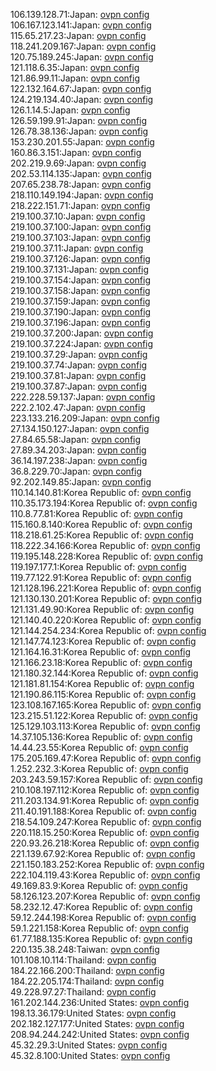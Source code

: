 106.139.128.71:Japan: [ovpn config](vpn/106_139_128_71.ovpn)  
106.167.123.141:Japan: [ovpn config](vpn/106_167_123_141.ovpn)  
115.65.217.23:Japan: [ovpn config](vpn/115_65_217_23.ovpn)  
118.241.209.167:Japan: [ovpn config](vpn/118_241_209_167.ovpn)  
120.75.189.245:Japan: [ovpn config](vpn/120_75_189_245.ovpn)  
121.118.6.35:Japan: [ovpn config](vpn/121_118_6_35.ovpn)  
121.86.99.11:Japan: [ovpn config](vpn/121_86_99_11.ovpn)  
122.132.164.67:Japan: [ovpn config](vpn/122_132_164_67.ovpn)  
124.219.134.40:Japan: [ovpn config](vpn/124_219_134_40.ovpn)  
126.1.14.5:Japan: [ovpn config](vpn/126_1_14_5.ovpn)  
126.59.199.91:Japan: [ovpn config](vpn/126_59_199_91.ovpn)  
126.78.38.136:Japan: [ovpn config](vpn/126_78_38_136.ovpn)  
153.230.201.55:Japan: [ovpn config](vpn/153_230_201_55.ovpn)  
160.86.3.151:Japan: [ovpn config](vpn/160_86_3_151.ovpn)  
202.219.9.69:Japan: [ovpn config](vpn/202_219_9_69.ovpn)  
202.53.114.135:Japan: [ovpn config](vpn/202_53_114_135.ovpn)  
207.65.238.78:Japan: [ovpn config](vpn/207_65_238_78.ovpn)  
218.110.149.194:Japan: [ovpn config](vpn/218_110_149_194.ovpn)  
218.222.151.71:Japan: [ovpn config](vpn/218_222_151_71.ovpn)  
219.100.37.10:Japan: [ovpn config](vpn/219_100_37_10.ovpn)  
219.100.37.100:Japan: [ovpn config](vpn/219_100_37_100.ovpn)  
219.100.37.103:Japan: [ovpn config](vpn/219_100_37_103.ovpn)  
219.100.37.11:Japan: [ovpn config](vpn/219_100_37_11.ovpn)  
219.100.37.126:Japan: [ovpn config](vpn/219_100_37_126.ovpn)  
219.100.37.131:Japan: [ovpn config](vpn/219_100_37_131.ovpn)  
219.100.37.154:Japan: [ovpn config](vpn/219_100_37_154.ovpn)  
219.100.37.158:Japan: [ovpn config](vpn/219_100_37_158.ovpn)  
219.100.37.159:Japan: [ovpn config](vpn/219_100_37_159.ovpn)  
219.100.37.190:Japan: [ovpn config](vpn/219_100_37_190.ovpn)  
219.100.37.196:Japan: [ovpn config](vpn/219_100_37_196.ovpn)  
219.100.37.200:Japan: [ovpn config](vpn/219_100_37_200.ovpn)  
219.100.37.224:Japan: [ovpn config](vpn/219_100_37_224.ovpn)  
219.100.37.29:Japan: [ovpn config](vpn/219_100_37_29.ovpn)  
219.100.37.74:Japan: [ovpn config](vpn/219_100_37_74.ovpn)  
219.100.37.81:Japan: [ovpn config](vpn/219_100_37_81.ovpn)  
219.100.37.87:Japan: [ovpn config](vpn/219_100_37_87.ovpn)  
222.228.59.137:Japan: [ovpn config](vpn/222_228_59_137.ovpn)  
222.2.102.47:Japan: [ovpn config](vpn/222_2_102_47.ovpn)  
223.133.216.209:Japan: [ovpn config](vpn/223_133_216_209.ovpn)  
27.134.150.127:Japan: [ovpn config](vpn/27_134_150_127.ovpn)  
27.84.65.58:Japan: [ovpn config](vpn/27_84_65_58.ovpn)  
27.89.34.203:Japan: [ovpn config](vpn/27_89_34_203.ovpn)  
36.14.197.238:Japan: [ovpn config](vpn/36_14_197_238.ovpn)  
36.8.229.70:Japan: [ovpn config](vpn/36_8_229_70.ovpn)  
92.202.149.85:Japan: [ovpn config](vpn/92_202_149_85.ovpn)  
110.14.140.81:Korea Republic of: [ovpn config](vpn/110_14_140_81.ovpn)  
110.35.173.194:Korea Republic of: [ovpn config](vpn/110_35_173_194.ovpn)  
110.8.77.81:Korea Republic of: [ovpn config](vpn/110_8_77_81.ovpn)  
115.160.8.140:Korea Republic of: [ovpn config](vpn/115_160_8_140.ovpn)  
118.218.61.25:Korea Republic of: [ovpn config](vpn/118_218_61_25.ovpn)  
118.222.34.166:Korea Republic of: [ovpn config](vpn/118_222_34_166.ovpn)  
119.195.148.228:Korea Republic of: [ovpn config](vpn/119_195_148_228.ovpn)  
119.197.177.1:Korea Republic of: [ovpn config](vpn/119_197_177_1.ovpn)  
119.77.122.91:Korea Republic of: [ovpn config](vpn/119_77_122_91.ovpn)  
121.128.196.221:Korea Republic of: [ovpn config](vpn/121_128_196_221.ovpn)  
121.130.130.201:Korea Republic of: [ovpn config](vpn/121_130_130_201.ovpn)  
121.131.49.90:Korea Republic of: [ovpn config](vpn/121_131_49_90.ovpn)  
121.140.40.220:Korea Republic of: [ovpn config](vpn/121_140_40_220.ovpn)  
121.144.254.234:Korea Republic of: [ovpn config](vpn/121_144_254_234.ovpn)  
121.147.74.123:Korea Republic of: [ovpn config](vpn/121_147_74_123.ovpn)  
121.164.16.31:Korea Republic of: [ovpn config](vpn/121_164_16_31.ovpn)  
121.166.23.18:Korea Republic of: [ovpn config](vpn/121_166_23_18.ovpn)  
121.180.32.144:Korea Republic of: [ovpn config](vpn/121_180_32_144.ovpn)  
121.181.81.154:Korea Republic of: [ovpn config](vpn/121_181_81_154.ovpn)  
121.190.86.115:Korea Republic of: [ovpn config](vpn/121_190_86_115.ovpn)  
123.108.167.165:Korea Republic of: [ovpn config](vpn/123_108_167_165.ovpn)  
123.215.51.122:Korea Republic of: [ovpn config](vpn/123_215_51_122.ovpn)  
125.129.103.113:Korea Republic of: [ovpn config](vpn/125_129_103_113.ovpn)  
14.37.105.136:Korea Republic of: [ovpn config](vpn/14_37_105_136.ovpn)  
14.44.23.55:Korea Republic of: [ovpn config](vpn/14_44_23_55.ovpn)  
175.205.169.47:Korea Republic of: [ovpn config](vpn/175_205_169_47.ovpn)  
1.252.232.3:Korea Republic of: [ovpn config](vpn/1_252_232_3.ovpn)  
203.243.59.157:Korea Republic of: [ovpn config](vpn/203_243_59_157.ovpn)  
210.108.197.112:Korea Republic of: [ovpn config](vpn/210_108_197_112.ovpn)  
211.203.134.91:Korea Republic of: [ovpn config](vpn/211_203_134_91.ovpn)  
211.40.191.188:Korea Republic of: [ovpn config](vpn/211_40_191_188.ovpn)  
218.54.109.247:Korea Republic of: [ovpn config](vpn/218_54_109_247.ovpn)  
220.118.15.250:Korea Republic of: [ovpn config](vpn/220_118_15_250.ovpn)  
220.93.26.218:Korea Republic of: [ovpn config](vpn/220_93_26_218.ovpn)  
221.139.67.92:Korea Republic of: [ovpn config](vpn/221_139_67_92.ovpn)  
221.150.183.252:Korea Republic of: [ovpn config](vpn/221_150_183_252.ovpn)  
222.104.119.43:Korea Republic of: [ovpn config](vpn/222_104_119_43.ovpn)  
49.169.83.9:Korea Republic of: [ovpn config](vpn/49_169_83_9.ovpn)  
58.126.123.207:Korea Republic of: [ovpn config](vpn/58_126_123_207.ovpn)  
58.232.12.47:Korea Republic of: [ovpn config](vpn/58_232_12_47.ovpn)  
59.12.244.198:Korea Republic of: [ovpn config](vpn/59_12_244_198.ovpn)  
59.1.221.158:Korea Republic of: [ovpn config](vpn/59_1_221_158.ovpn)  
61.77.188.135:Korea Republic of: [ovpn config](vpn/61_77_188_135.ovpn)  
220.135.38.248:Taiwan: [ovpn config](vpn/220_135_38_248.ovpn)  
101.108.10.114:Thailand: [ovpn config](vpn/101_108_10_114.ovpn)  
184.22.166.200:Thailand: [ovpn config](vpn/184_22_166_200.ovpn)  
184.22.205.174:Thailand: [ovpn config](vpn/184_22_205_174.ovpn)  
49.228.97.27:Thailand: [ovpn config](vpn/49_228_97_27.ovpn)  
161.202.144.236:United States: [ovpn config](vpn/161_202_144_236.ovpn)  
198.13.36.179:United States: [ovpn config](vpn/198_13_36_179.ovpn)  
202.182.127.177:United States: [ovpn config](vpn/202_182_127_177.ovpn)  
208.94.244.242:United States: [ovpn config](vpn/208_94_244_242.ovpn)  
45.32.29.3:United States: [ovpn config](vpn/45_32_29_3.ovpn)  
45.32.8.100:United States: [ovpn config](vpn/45_32_8_100.ovpn)  
